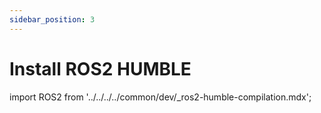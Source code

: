 ```yaml
---
sidebar_position: 3
---
```


# Install ROS2 HUMBLE

import ROS2 from '../../../../common/dev/\_ros2-humble-compilation.mdx';

<ROS2 />
